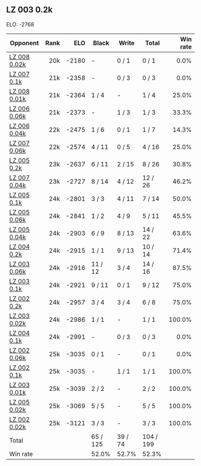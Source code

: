 ## LZ 003 0.2k ##

ELO: -2768

Opponent | Rank | ELO | Black | Write | Total | Win rate
---------|-----:|----:|-------|-------|-------|-------:
[LZ 008 0.02k](LZ%20008%200.02k.md) | 20k | -2180 | - | 0 / 1 | 0 / 1 | 0.0%
[LZ 007 0.1k](LZ%20007%200.1k.md) | 21k | -2358 | - | 0 / 3 | 0 / 3 | 0.0%
[LZ 008 0.01k](LZ%20008%200.01k.md) | 21k | -2364 | 1 / 4 | - | 1 / 4 | 25.0%
[LZ 006 0.06k](LZ%20006%200.06k.md) | 21k | -2373 | - | 1 / 3 | 1 / 3 | 33.3%
[LZ 006 0.04k](LZ%20006%200.04k.md) | 22k | -2475 | 1 / 6 | 0 / 1 | 1 / 7 | 14.3%
[LZ 007 0.06k](LZ%20007%200.06k.md) | 22k | -2574 | 4 / 11 | 0 / 5 | 4 / 16 | 25.0%
[LZ 005 0.2k](LZ%20005%200.2k.md) | 23k | -2637 | 6 / 11 | 2 / 15 | 8 / 26 | 30.8%
[LZ 007 0.04k](LZ%20007%200.04k.md) | 23k | -2727 | 8 / 14 | 4 / 12 | 12 / 26 | 46.2%
[LZ 005 0.1k](LZ%20005%200.1k.md) | 24k | -2801 | 3 / 3 | 4 / 11 | 7 / 14 | 50.0%
[LZ 005 0.06k](LZ%20005%200.06k.md) | 24k | -2841 | 1 / 2 | 4 / 9 | 5 / 11 | 45.5%
[LZ 005 0.04k](LZ%20005%200.04k.md) | 24k | -2903 | 6 / 9 | 8 / 13 | 14 / 22 | 63.6%
[LZ 004 0.2k](LZ%20004%200.2k.md) | 24k | -2915 | 1 / 1 | 9 / 13 | 10 / 14 | 71.4%
[LZ 003 0.06k](LZ%20003%200.06k.md) | 24k | -2916 | 11 / 12 | 3 / 4 | 14 / 16 | 87.5%
[LZ 003 0.1k](LZ%20003%200.1k.md) | 24k | -2921 | 9 / 11 | 0 / 1 | 9 / 12 | 75.0%
[LZ 002 0.2k](LZ%20002%200.2k.md) | 24k | -2957 | 3 / 4 | 3 / 4 | 6 / 8 | 75.0%
[LZ 003 0.02k](LZ%20003%200.02k.md) | 24k | -2986 | 1 / 1 | - | 1 / 1 | 100.0%
[LZ 004 0.1k](LZ%20004%200.1k.md) | 24k | -2991 | - | 0 / 3 | 0 / 3 | 0.0%
[LZ 002 0.06k](LZ%20002%200.06k.md) | 25k | -3035 | 0 / 1 | - | 0 / 1 | 0.0%
[LZ 002 0.1k](LZ%20002%200.1k.md) | 25k | -3035 | - | 1 / 1 | 1 / 1 | 100.0%
[LZ 003 0.01k](LZ%20003%200.01k.md) | 25k | -3039 | 2 / 2 | - | 2 / 2 | 100.0%
[LZ 005 0.02k](LZ%20005%200.02k.md) | 25k | -3069 | 5 / 5 | - | 5 / 5 | 100.0%
[LZ 002 0.02k](LZ%20002%200.02k.md) | 25k | -3121 | 3 / 3 | - | 3 / 3 | 100.0%
Total | | | 65 / 125 | 39 / 74 | 104 / 199 | 
Win rate| | | 52.0% | 52.7% | 52.3% | 
